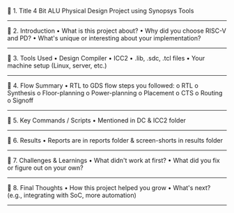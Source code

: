 📌 1. Title
      4 Bit ALU Physical Design Project using Synopsys Tools
________________________________________
📌 2. Introduction
      •	What is this project about?
      •	Why did you choose RISC-V and PD?
      •	What's unique or interesting about your implementation?
________________________________________
📌 3. Tools Used
      •	Design Compiler
      •	ICC2
      •	.lib, .sdc, .tcl files
      •	Your machine setup (Linux, server, etc.)
________________________________________
📌 4. Flow Summary
    •	RTL to GDS flow steps you followed:
      o	RTL
      o	Synthesis
      o	Floor-planning
      o	Power-planning
      o	Placement
      o	CTS
      o	Routing
      o	Signoff
________________________________________
📌 5. Key Commands / Scripts
      •	Mentioned in DC & ICC2 folder
________________________________________
📌 6. Results
      •	Reports are in reports folder & screen-shorts in results folder
________________________________________
📌 7. Challenges & Learnings
      •	What didn't work at first?
      •	What did you fix or figure out on your own?
________________________________________
📌 8. Final Thoughts
      •	How this project helped you grow
      •	What's next? (e.g., integrating with SoC, more automation)
________________________________________

